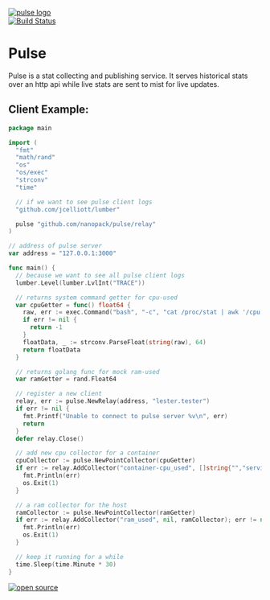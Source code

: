 [![pulse logo](http://nano-assets.gopagoda.io/readme-headers/pulse.png)](http://nanobox.io/open-source#pulse)   
[![Build Status](https://travis-ci.org/nanopack/pulse.svg)](https://travis-ci.org/nanopack/pulse)

# Pulse

Pulse is a stat collecting and publishing service. It serves historical stats over an http api while live stats are sent to mist for live updates.

## Client Example:

```go
package main

import (
  "fmt"
  "math/rand"
  "os"
  "os/exec"
  "strconv"
  "time"

  // if we want to see pulse client logs
  "github.com/jcelliott/lumber"

  pulse "github.com/nanopack/pulse/relay"
)

// address of pulse server
var address = "127.0.0.1:3000"

func main() {
  // because we want to see all pulse client logs
  lumber.Level(lumber.LvlInt("TRACE"))

  // returns system command getter for cpu-used
  var cpuGetter = func() float64 {
    raw, err := exec.Command("bash", "-c", "cat /proc/stat | awk '/cpu / {usage=($2+$4)/($2+$4+$5)} END {print usage}' | tr -d '\n'").Output()
    if err != nil {
      return -1
    }
    floatData, _ := strconv.ParseFloat(string(raw), 64)
    return floatData
  }

  // returns golang func for mock ram-used
  var ramGetter = rand.Float64

  // register a new client
  relay, err := pulse.NewRelay(address, "lester.tester")
  if err != nil {
    fmt.Printf("Unable to connect to pulse server %v\n", err)
    return
  }
  defer relay.Close()

  // add new cpu collector for a container
  cpuCollector := pulse.NewPointCollector(cpuGetter)
  if err := relay.AddCollector("container-cpu_used", []string{"","service:web1"}, cpuCollector); err != nil {
    fmt.Println(err)
    os.Exit(1)
  }

  // a ram collector for the host
  ramCollector := pulse.NewPointCollector(ramGetter)
  if err := relay.AddCollector("ram_used", nil, ramCollector); err != nil {
    fmt.Println(err)
    os.Exit(1)
  }

  // keep it running for a while
  time.Sleep(time.Minute * 30)
}
```

[![open source](http://nano-assets.gopagoda.io/open-src/nanobox-open-src.png)](http://nanobox.io/open-source)
